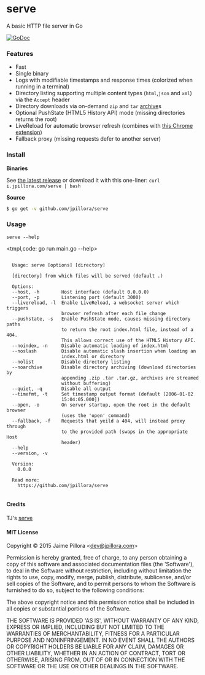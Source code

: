 
# serve

A basic HTTP file server in Go

[![GoDoc](https://godoc.org/github.com/jpillora/serve/server?status.svg)](https://godoc.org/github.com/jpillora/serve/server)

### Features

* Fast
* Single binary
* Logs with modifiable timestamps and response times (colorized when running in a terminal)
* Directory listing supporting multiple content types (`html`,`json` and `xml`) via the `Accept` header
* Directory downloads via on-demand `zip` and `tar` [archive](https://github.com/jpillora/archive)s
* Optional PushState (HTML5 History API) mode (missing directories returns the root)
* LiveReload for automatic browser refresh (combines with [this Chrome extension](https://chrome.google.com/webstore/detail/livereload/jnihajbhpnppcggbcgedagnkighmdlei?hl=en))
* Fallback proxy (missing requests defer to another server)

### Install

**Binaries**

See [the latest release](https://github.com/jpillora/serve/releases/latest) or download it with this one-liner: `curl i.jpillora.com/serve | bash`

**Source**

``` sh
$ go get -v github.com/jpillora/serve
```

### Usage

```
serve --help
```

<tmpl,code: go run main.go --help>
``` plain 

  Usage: serve [options] [directory]
  
  [directory] from which files will be served (default .)
  
  Options:
  --host, -h        Host interface (default 0.0.0.0)
  --port, -p        Listening port (default 3000)
  --livereload, -l  Enable LiveReload, a websocket server which triggers 
                    browser refresh after each file change
  --pushstate, -s   Enable PushState mode, causes missing directory paths 
                    to return the root index.html file, instead of a 404. 
                    This allows correct use of the HTML5 History API.
  --noindex, -n     Disable automatic loading of index.html
  --noslash         Disable automatic slash insertion when loading an 
                    index.html or directory
  --nolist          Disable directory listing
  --noarchive       Disable directory archiving (download directories by 
                    appending .zip .tar .tar.gz, archives are streamed 
                    without buffering)
  --quiet, -q       Disable all output
  --timefmt, -t     Set timestamp output format (default [2006-01-02 
                    15:04:05.000])
  --open, -o        On server startup, open the root in the default browser 
                    (uses the 'open' command)
  --fallback, -f    Requests that yeild a 404, will instead proxy through 
                    to the provided path (swaps in the appropriate Host 
                    header)
  --help          
  --version, -v   
  
  Version:
    0.0.0
  
  Read more:
    https://github.com/jpillora/serve
  

```
</tmpl>

#### Credits

TJ's [serve](https://github.com/tj/serve)

#### MIT License

Copyright © 2015 Jaime Pillora &lt;dev@jpillora.com&gt;

Permission is hereby granted, free of charge, to any person obtaining
a copy of this software and associated documentation files (the
'Software'), to deal in the Software without restriction, including
without limitation the rights to use, copy, modify, merge, publish,
distribute, sublicense, and/or sell copies of the Software, and to
permit persons to whom the Software is furnished to do so, subject to
the following conditions:

The above copyright notice and this permission notice shall be
included in all copies or substantial portions of the Software.

THE SOFTWARE IS PROVIDED 'AS IS', WITHOUT WARRANTY OF ANY KIND,
EXPRESS OR IMPLIED, INCLUDING BUT NOT LIMITED TO THE WARRANTIES OF
MERCHANTABILITY, FITNESS FOR A PARTICULAR PURPOSE AND NONINFRINGEMENT.
IN NO EVENT SHALL THE AUTHORS OR COPYRIGHT HOLDERS BE LIABLE FOR ANY
CLAIM, DAMAGES OR OTHER LIABILITY, WHETHER IN AN ACTION OF CONTRACT,
TORT OR OTHERWISE, ARISING FROM, OUT OF OR IN CONNECTION WITH THE
SOFTWARE OR THE USE OR OTHER DEALINGS IN THE SOFTWARE.